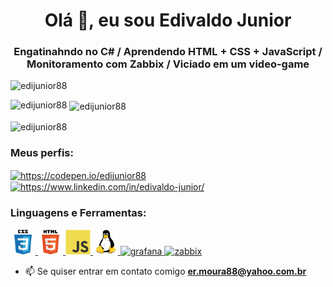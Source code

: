 <h1 align="center">Olá 👋, eu sou Edivaldo Junior</h1>
<h3 align="center">Engatinahndo no C# / Aprendendo HTML + CSS + JavaScript / Monitoramento com Zabbix / Viciado em um video-game</h3>

<p align="left"> <img src="https://komarev.com/ghpvc/?username=edijunior88&label=Profile%20views&color=0e75b6&style=flat" alt="edijunior88" /> </p>

<p><img align="left" src="https://github-readme-stats.vercel.app/api/top-langs?username=edijunior88&show_icons=true&locale=en&layout=compact&theme=dark" alt="edijunior88" /></p>
<p>&nbsp;<img align="center" src="https://github-readme-stats.vercel.app/api?username=edijunior88&show_icons=true&locale=en&theme=synthwave" alt="edijunior88" /></p>
<p><img align="center" src="https://github-readme-streak-stats.herokuapp.com/?user=edijunior88&" alt="edijunior88" /></p>

<h3 align="left">Meus perfis:</h3>
<p align="left">
<a href="https://codepen.io/edijunior88" target="blank"><img align="center" src="https://cdn.jsdelivr.net/npm/simple-icons@3.0.1/icons/codepen.svg" alt="https://codepen.io/edijunior88" height="30" width="40" /></a>
<a href="https://www.linkedin.com/in/edivaldo-junior/" target="blank"><img align="center" src="https://cdn.jsdelivr.net/npm/simple-icons@3.0.1/icons/linkedin.svg" alt="https://www.linkedin.com/in/edivaldo-junior/" height="30" width="40" /></a>
</p>

<h3 align="left">Linguagens e Ferramentas:</h3>

<p align="left"> <a href="https://www.w3schools.com/css/" target="_blank"> <img src="https://raw.githubusercontent.com/devicons/devicon/master/icons/css3/css3-original-wordmark.svg" alt="css3" width="40" height="40"/> </a> <a href="https://www.w3.org/html/" target="_blank"> <img src="https://raw.githubusercontent.com/devicons/devicon/master/icons/html5/html5-original-wordmark.svg" alt="html5" width="40" height="40"/> </a> <a href="https://developer.mozilla.org/en-US/docs/Web/JavaScript" target="_blank"> <img src="https://raw.githubusercontent.com/devicons/devicon/master/icons/javascript/javascript-original.svg" alt="javascript" width="40" height="40"/> </a>  <a href="https://www.linux.org/" target="_blank"> <img src="https://raw.githubusercontent.com/devicons/devicon/master/icons/linux/linux-original.svg" alt="linux" width="40" height="40"/> </a> <a href="https://grafana.com" target="_blank"> <img src="https://www.vectorlogo.zone/logos/grafana/grafana-icon.svg" alt="grafana" width="40" height="40"/> </a>  <a href="https://www.zabbix.com/" target="_blank"> <img src="https://www.vectorlogo.zone/logos/zabbix/zabbix-icon.svg" alt="zabbix" width="40" height="40"/> </a></p>

- 📫 Se quiser entrar em contato comigo **er.moura88@yahoo.com.br**




